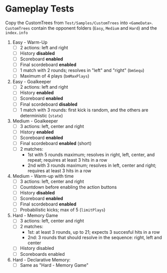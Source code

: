 # Gameplay Tests

Copy the CustomTrees from `Test/Samples/CustomTrees` into `<GameData>`. `CustomTrees` contain the opponent folders (`Easy`, `Medium` and `Hard`) and the `index.info`

1. Easy - Warm-Up
    - [ ] 2 actions: left and right
    - [ ] History **disabled**
    - [ ] Scoreboard **enabled**
    - [ ] Final scordeboard **enabled**
    - [ ] 1 match with 2 rounds; resolves in "left" and "right" (`bmSequ`)
    - [ ] Maximum of 4 plays (`bmMaxPlays`)

1. Easy - Goalkeeper
    - [ ] 2 actions: left and right
    - [ ] History **enabled**
    - [ ] Scoreboard **enabled**
    - [ ] Final scordeboard **disabled**
    - [ ] 1 match with 3 rounds: first kick is random, and the others are deterministic (`state`)

1. Medium - Goalkeeper
    - [ ] 3 actions: left, center and right
    - [ ] History **enabled**
    - [ ] Scoreboard **enabled**
    - [ ] Final scordeboard **enabled** (short)
    - [ ] 2 matches:
        - 1st with 5 rounds maximum; resolves in right, left, center, and repeat; requires at least 3 hits in a row
        - 2nd with 3 rounds maximum; resolves in left, center and right; requires at least 3 hits in a row

1. Medium - Warm-up with time
    - [ ] 3 actions: left, center and right
    - [ ] Countdown before enabling the action buttons
    - [ ] History **disabled**
    - [ ] Scoreboard **enabled**
    - [ ] Final scordeboard **enabled**
    - [ ] Probabilistic kicks; max of 5 (`limitPlays`)

1. Hard - Memory Game
    - [ ] 3 actions: left, center and right
    - [ ] 2 matches:
        - 1st: at least 3 rounds, up to 21; expects 3 succesful hits in a row
        - 2nd: 3 rounds that should resolve in the sequence: right, left and center
    - [ ] History disabled
    - [ ] Scoreboards enabled

1. Hard - Declarative Memory:
    - [ ] Same as "Hard - Memory Game"

